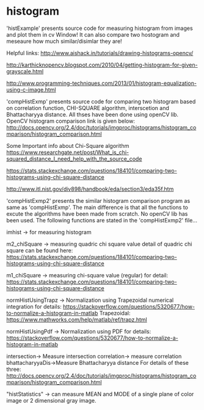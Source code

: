 # histogram
'histExample' presents source code for measuring histogram from images and plot them in cv Window! It can also compare two hostogram and meseaure how much similar/disimlar they are! 

Helpful links:
http://www.aishack.in/tutorials/drawing-histograms-opencv/

http://karthicknopencv.blogspot.com/2010/04/getting-histogram-for-given-grayscale.html

http://www.programming-techniques.com/2013/01/histogram-equalization-using-c-image.html

'compHistExmp' presents source code for comparing two histogram based on correlation function, CHI-SQUARE algorithm, interscetion and Bhattacharyya distance. All thses have been done using openCV lib. OpenCV histogram comparison link is given below:
http://docs.opencv.org/2.4/doc/tutorials/imgproc/histograms/histogram_comparison/histogram_comparison.html


Some Important info about Chi-Square algorithm 
https://www.researchgate.net/post/What_is_chi-squared_distance_I_need_help_with_the_source_code

https://stats.stackexchange.com/questions/184101/comparing-two-histograms-using-chi-square-distance

http://www.itl.nist.gov/div898/handbook/eda/section3/eda35f.htm


'compHistExmp2' presents the similar histogram comparison program as same as 'compHistExmp'. The main difference is that all the functions to excute the algorithms have been made from scratch. No openCV lib has been used. The following functions are stated in the 'compHistExmp2' file...

imhist -> for measuring histogram 

m2_chiSquare -> measuring quadric chi square value
detail of quadric chi square can be found here:
https://stats.stackexchange.com/questions/184101/comparing-two-histograms-using-chi-square-distance

m1_chiSquare -> measuring chi-square value (regular) 
for detail:
https://stats.stackexchange.com/questions/184101/comparing-two-histograms-using-chi-square-distance

normHistUsingTrapz -> Normalization using Trapezoidal numerical integration
for details:
https://stackoverflow.com/questions/5320677/how-to-normalize-a-histogram-in-matlab
Trapezoidal: https://www.mathworks.com/help/matlab/ref/trapz.html

normHistUsingPdf -> Normalization using PDF
for details:
https://stackoverflow.com/questions/5320677/how-to-normalize-a-histogram-in-matlab

intersection-> Measure intersection
correlation-> measure correlation
bhattacharyyaDis->Measure Bhattacharyya distance
For details of these three:
http://docs.opencv.org/2.4/doc/tutorials/imgproc/histograms/histogram_comparison/histogram_comparison.html



"histStatistics" -> can measure MEAN and MODE of a single plane of color image or 2 dimensional gray image.


